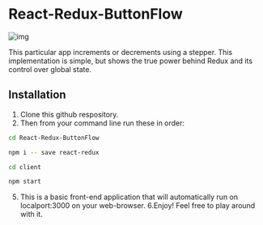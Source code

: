 # React-Redux-ButtonFlow

![img](https://user-images.githubusercontent.com/47371676/57485137-8ed8fe80-7270-11e9-8618-345066f54d8b.png)


This particular app increments or decrements using a stepper. This implementation is simple, but shows the true power behind Redux and its control over global state. 

## Installation

1. Clone this github respository. 
2. Then from your command line run these in order: 


```bash
cd React-Redux-ButtonFlow
```

```bash
npm i -- save react-redux
```


```bash
cd client
```
 
```bash
npm start
```

5. This is a basic front-end application that will automatically run on localport:3000 on your web-browser.
6.Enjoy! Feel free to play around with it. 

